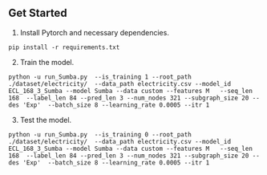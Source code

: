 
## Get Started

1. Install Pytorch and necessary dependencies.
```
pip install -r requirements.txt
```
2. Train the model.
   
 ``` 
python -u run_Sumba.py  --is_training 1 --root_path ./dataset/electricity/  --data_path electricity.csv --model_id ECL_168_3_Sumba --model Sumba --data custom --features M   --seq_len 168  --label_len 84 --pred_len 3 --num_nodes 321 --subgraph_size 20 --des 'Exp'  --batch_size 8 --learning_rate 0.0005 --itr 1
``` 

3. Test the model.
   
 ``` 
python -u run_Sumba.py  --is_training 0 --root_path ./dataset/electricity/  --data_path electricity.csv --model_id ECL_168_3_Sumba --model Sumba --data custom --features M   --seq_len 168  --label_len 84 --pred_len 3 --num_nodes 321 --subgraph_size 20 --des 'Exp'  --batch_size 8 --learning_rate 0.0005 --itr 1
``` 
